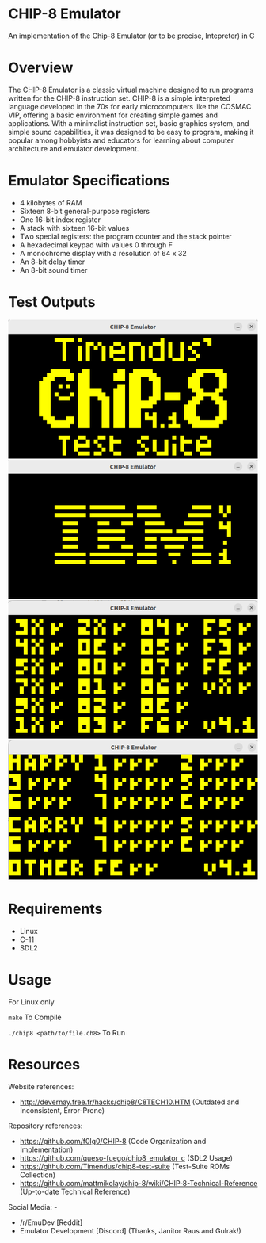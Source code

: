 # CHIP-8 Emulator
An implementation of the Chip-8 Emulator (or to be precise, Intepreter) in C

# Overview
The CHIP-8 Emulator is a classic virtual machine designed to run programs written for the CHIP-8 instruction set. CHIP-8 is a simple interpreted language developed in the 70s for early microcomputers like the COSMAC VIP, offering a basic environment for creating simple games and applications. With a minimalist instruction set, basic graphics system, and simple sound capabilities, it was designed to be easy to program, making it popular among hobbyists and educators for learning about computer architecture and emulator development.

# Emulator Specifications
* 4 kilobytes of RAM
* Sixteen 8-bit general-purpose registers
* One 16-bit index register
* A stack with sixteen 16-bit values
* Two special registers: the program counter and the stack pointer
* A hexadecimal keypad with values 0 through F
* A monochrome display with a resolution of 64 x 32
* An 8-bit delay timer
* An 8-bit sound timer

# Test Outputs
![1-chip8-logo.ch8](test-outputs/1-chip8-logo.png)
![2-ibm-logo.ch8](test-outputs/2-ibm-logo.png)
![3-corax+.ch8](test-outputs/3-corax+.png)
![4-flags.ch8](test-outputs/4-flags.png)

# Requirements
* Linux
* C-11
* SDL2

# Usage
For Linux only

`make` To Compile

`./chip8 <path/to/file.ch8>` To Run

# Resources
Website references:
* http://devernay.free.fr/hacks/chip8/C8TECH10.HTM (Outdated and Inconsistent, Error-Prone)

Repository references:
* https://github.com/f0lg0/CHIP-8 (Code Organization and Implementation)
* https://github.com/queso-fuego/chip8_emulator_c (SDL2 Usage)
* https://github.com/Timendus/chip8-test-suite (Test-Suite ROMs Collection)
* https://github.com/mattmikolay/chip-8/wiki/CHIP‐8-Technical-Reference (Up-to-date Technical Reference)

Social Media: - 
* /r/EmuDev [Reddit]
* Emulator Development [Discord] (Thanks, Janitor Raus and Gulrak!)
